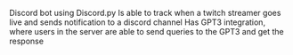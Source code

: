 Discord bot using Discord.py
Is able to track when a twitch streamer goes live and sends notification to a discord channel
Has GPT3 integration, where users in the server are able to send queries to the GPT3 and get the response
